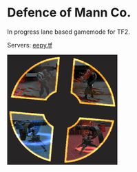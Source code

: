 # Defence of Mann Co.

In progress lane based gamemode for TF2.

Servers: [eepy.tf](https://eepy.tf/)

![logo](logo_256.png)

